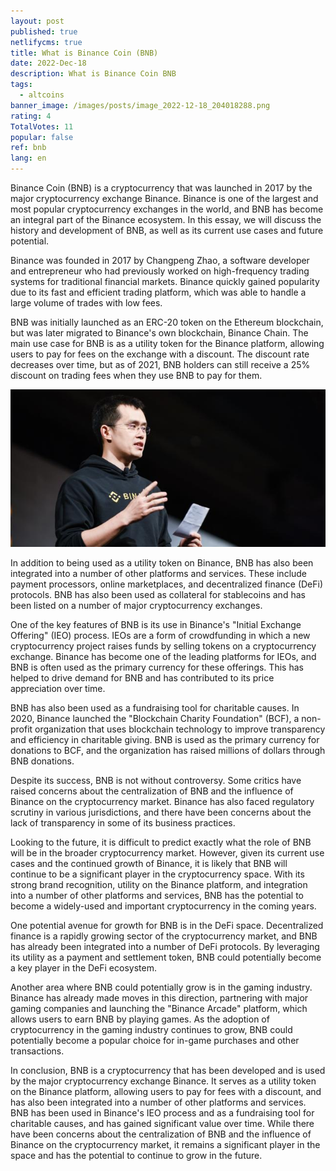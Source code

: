 ```yaml
---
layout: post
published: true
netlifycms: true
title: What is Binance Coin (BNB)
date: 2022-Dec-18
description: What is Binance Coin BNB
tags:
  - altcoins
banner_image: /images/posts/image_2022-12-18_204018288.png
rating: 4
TotalVotes: 11
popular: false
ref: bnb
lang: en
---
```

Binance Coin (BNB) is a cryptocurrency that was launched in 2017 by the major cryptocurrency exchange Binance. Binance is one of the largest and most popular cryptocurrency exchanges in the world, and BNB has become an integral part of the Binance ecosystem. In this essay, we will discuss the history and development of BNB, as well as its current use cases and future potential.

Binance was founded in 2017 by Changpeng Zhao, a software developer and entrepreneur who had previously worked on high-frequency trading systems for traditional financial markets. Binance quickly gained popularity due to its fast and efficient trading platform, which was able to handle a large volume of trades with low fees.

BNB was initially launched as an ERC-20 token on the Ethereum blockchain, but was later migrated to Binance's own blockchain, Binance Chain. The main use case for BNB is as a utility token for the Binance platform, allowing users to pay for fees on the exchange with a discount. The discount rate decreases over time, but as of 2021, BNB holders can still receive a 25% discount on trading fees when they use BNB to pay for them.

![Changpeng Zhao](/images/posts/image_2022-12-18_203513523.png "Changpeng Zhao")

In addition to being used as a utility token on Binance, BNB has also been integrated into a number of other platforms and services. These include payment processors, online marketplaces, and decentralized finance (DeFi) protocols. BNB has also been used as collateral for stablecoins and has been listed on a number of major cryptocurrency exchanges.

One of the key features of BNB is its use in Binance's "Initial Exchange Offering" (IEO) process. IEOs are a form of crowdfunding in which a new cryptocurrency project raises funds by selling tokens on a cryptocurrency exchange. Binance has become one of the leading platforms for IEOs, and BNB is often used as the primary currency for these offerings. This has helped to drive demand for BNB and has contributed to its price appreciation over time.

BNB has also been used as a fundraising tool for charitable causes. In 2020, Binance launched the "Blockchain Charity Foundation" (BCF), a non-profit organization that uses blockchain technology to improve transparency and efficiency in charitable giving. BNB is used as the primary currency for donations to BCF, and the organization has raised millions of dollars through BNB donations.

Despite its success, BNB is not without controversy. Some critics have raised concerns about the centralization of BNB and the influence of Binance on the cryptocurrency market. Binance has also faced regulatory scrutiny in various jurisdictions, and there have been concerns about the lack of transparency in some of its business practices.

Looking to the future, it is difficult to predict exactly what the role of BNB will be in the broader cryptocurrency market. However, given its current use cases and the continued growth of Binance, it is likely that BNB will continue to be a significant player in the cryptocurrency space. With its strong brand recognition, utility on the Binance platform, and integration into a number of other platforms and services, BNB has the potential to become a widely-used and important cryptocurrency in the coming years.

One potential avenue for growth for BNB is in the DeFi space. Decentralized finance is a rapidly growing sector of the cryptocurrency market, and BNB has already been integrated into a number of DeFi protocols. By leveraging its utility as a payment and settlement token, BNB could potentially become a key player in the DeFi ecosystem.

Another area where BNB could potentially grow is in the gaming industry. Binance has already made moves in this direction, partnering with major gaming companies and launching the "Binance Arcade" platform, which allows users to earn BNB by playing games. As the adoption of cryptocurrency in the gaming industry continues to grow, BNB could potentially become a popular choice for in-game purchases and other transactions.

In conclusion, BNB is a cryptocurrency that has been developed and is used by the major cryptocurrency exchange Binance. It serves as a utility token on the Binance platform, allowing users to pay for fees with a discount, and has also been integrated into a number of other platforms and services. BNB has been used in Binance's IEO process and as a fundraising tool for charitable causes, and has gained significant value over time. While there have been concerns about the centralization of BNB and the influence of Binance on the cryptocurrency market, it remains a significant player in the space and has the potential to continue to grow in the future.